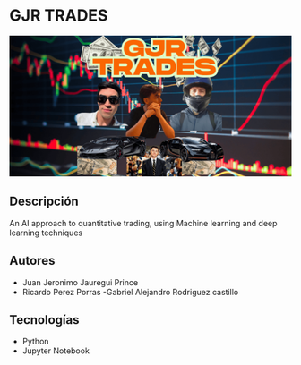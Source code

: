 # GJR TRADES

![Banner](Banner.png)

## Descripción

An AI approach to quantitative trading, using Machine learning and deep learning techniques

## Autores

- Juan Jeronimo Jauregui Prince
- Ricardo Perez Porras
-Gabriel  Alejandro Rodriguez castillo

## Tecnologías

- Python
- Jupyter Notebook
